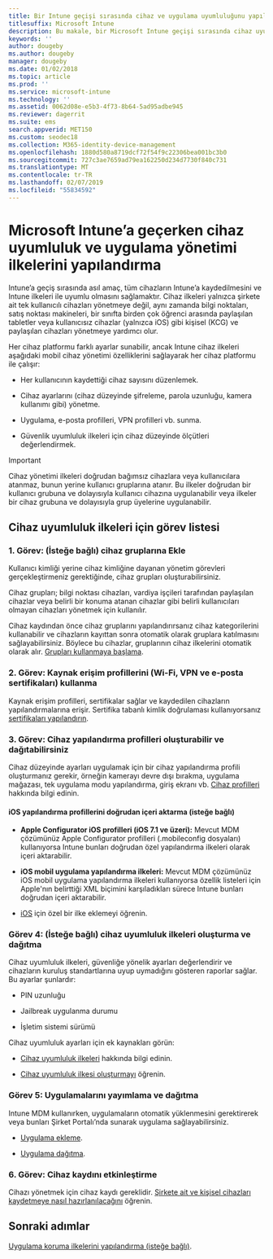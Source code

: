 ```yaml
---
title: Bir Intune geçişi sırasında cihaz ve uygulama uyumluluğunu yapılandırma
titlesuffix: Microsoft Intune
description: Bu makale, bir Microsoft Intune geçişi sırasında cihaz uyumluluk ve uygulama yönetimi ilkelerini yapılandırmak için gerekli adımları sağlar.
keywords: ''
author: dougeby
ms.author: dougeby
manager: dougeby
ms.date: 01/02/2018
ms.topic: article
ms.prod: ''
ms.service: microsoft-intune
ms.technology: ''
ms.assetid: 0062d08e-e5b3-4f73-8b64-5ad95adbe945
ms.reviewer: dagerrit
ms.suite: ems
search.appverid: MET150
ms.custom: seodec18
ms.collection: M365-identity-device-management
ms.openlocfilehash: 1880d580a8719dcf72f54f9c22306bea001bc3b0
ms.sourcegitcommit: 727c3ae7659ad79ea162250d234d7730f840c731
ms.translationtype: MT
ms.contentlocale: tr-TR
ms.lasthandoff: 02/07/2019
ms.locfileid: "55834592"
---
```

# <a name="configure-device-compliance-and-app-management-policies-when-migrating-to-microsoft-intune"></a>Microsoft Intune’a geçerken cihaz uyumluluk ve uygulama yönetimi ilkelerini yapılandırma

Intune’a geçiş sırasında asıl amaç, tüm cihazların Intune’a kaydedilmesini ve Intune ilkeleri ile uyumlu olmasını sağlamaktır. Cihaz ilkeleri yalnızca şirkete ait tek kullanıcılı cihazları yönetmeye değil, aynı zamanda bilgi noktaları, satış noktası makineleri, bir sınıfta birden çok öğrenci arasında paylaşılan tabletler veya kullanıcısız cihazlar (yalnızca iOS) gibi kişisel (KCG) ve paylaşılan cihazları yönetmeye yardımcı olur.

Her cihaz platformu farklı ayarlar sunabilir, ancak Intune cihaz ilkeleri aşağıdaki mobil cihaz yönetimi özelliklerini sağlayarak her cihaz platformu ile çalışır:

-   Her kullanıcının kaydettiği cihaz sayısını düzenlemek.

-   Cihaz ayarlarını (cihaz düzeyinde şifreleme, parola uzunluğu, kamera kullanımı gibi) yönetme.

-   Uygulama, e-posta profilleri, VPN profilleri vb. sunma.

-   Güvenlik uyumluluk ilkeleri için cihaz düzeyinde ölçütleri değerlendirmek.

> [!IMPORTANT]
> Cihaz yönetimi ilkeleri doğrudan bağımsız cihazlara veya kullanıcılara atanmaz, bunun yerine kullanıcı gruplarına atanır. Bu ilkeler doğrudan bir kullanıcı grubuna ve dolayısıyla kullanıcı cihazına uygulanabilir veya ilkeler bir cihaz grubuna ve dolayısıyla grup üyelerine uygulanabilir.

## <a name="task-list-for-device-compliance-policies"></a>Cihaz uyumluluk ilkeleri için görev listesi

### <a name="task-1-add-device-groups-optional"></a>1. Görev: (İsteğe bağlı) cihaz gruplarına Ekle

Kullanıcı kimliği yerine cihaz kimliğine dayanan yönetim görevleri gerçekleştirmeniz gerektiğinde, cihaz grupları oluşturabilirsiniz.

Cihaz grupları; bilgi noktası cihazları, vardiya işçileri tarafından paylaşılan cihazlar veya belirli bir konuma atanan cihazlar gibi belirli kullanıcıları olmayan cihazları yönetmek için kullanılır.

Cihaz kaydından önce cihaz gruplarını yapılandırırsanız cihaz kategorilerini kullanabilir ve cihazların kayıttan sonra otomatik olarak gruplara katılmasını sağlayabilirsiniz. Böylece bu cihazlar, gruplarının cihaz ilkelerini otomatik olarak alır. [Grupları kullanmaya başlama](groups-get-started.md).

### <a name="task-2-use-resource-access-profiles-wi-fi-vpn-and-email-certificates"></a>2. Görev: Kaynak erişim profillerini (Wi-Fi, VPN ve e-posta sertifikaları) kullanma

Kaynak erişim profilleri, sertifikalar sağlar ve kaydedilen cihazların yapılandırmalarına erişir. Sertifika tabanlı kimlik doğrulaması kullanıyorsanız [sertifikaları yapılandırın](certificates-configure.md).

### <a name="task-3-create-and-deploy-device-configuration-profiles"></a>3. Görev: Cihaz yapılandırma profilleri oluşturabilir ve dağıtabilirsiniz

Cihaz düzeyinde ayarları uygulamak için bir cihaz yapılandırma profili oluşturmanız gerekir, örneğin kamerayı devre dışı bırakma, uygulama mağazası, tek uygulama modu yapılandırma, giriş ekranı vb. [Cihaz profilleri](device-profiles.md) hakkında bilgi edinin.

####  <a name="directly-import-ios-configuration-profiles-optional"></a>iOS yapılandırma profillerini doğrudan içeri aktarma (isteğe bağlı)

-   **Apple Configurator iOS profilleri (iOS 7.1 ve üzeri):** Mevcut MDM çözümünüz Apple Configurator profilleri (.mobileconfig dosyaları) kullanıyorsa Intune bunları doğrudan özel yapılandırma ilkeleri olarak içeri aktarabilir.

-   **iOS mobil uygulama yapılandırma ilkeleri:** Mevcut MDM çözümünüz iOS mobil uygulama yapılandırma ilkeleri kullanıyorsa özellik listeleri için Apple'nın belirttiği XML biçimini karşıladıkları sürece Intune bunları doğrudan içeri aktarabilir.

- [iOS](custom-settings-ios.md) için özel bir ilke eklemeyi öğrenin.

### <a name="task-4-create-and-deploy-device-compliance-policies-optional"></a>Görev 4: (İsteğe bağlı) cihaz uyumluluk ilkeleri oluşturma ve dağıtma

Cihaz uyumluluk ilkeleri, güvenliğe yönelik ayarları değerlendirir ve cihazların kuruluş standartlarına uyup uymadığını gösteren raporlar sağlar. Bu ayarlar şunlardır:

-   PIN uzunluğu

-   Jailbreak uygulanma durumu

-   İşletim sistemi sürümü

Cihaz uyumluluk ayarları için ek kaynakları görün:

-   [Cihaz uyumluluk ilkeleri](device-compliance.md) hakkında bilgi edinin.

-   [Cihaz uyumluluk ilkesi oluşturmayı](device-compliance-get-started.md) öğrenin.

### <a name="task-5-publish-and-deploy-apps"></a>Görev 5: Uygulamalarını yayımlama ve dağıtma

Intune MDM kullanırken, uygulamaların otomatik yüklenmesini gerektirerek veya bunları Şirket Portalı’nda sunarak uygulama sağlayabilirsiniz.

-   [Uygulama ekleme](apps-add.md).

-   [Uygulama dağıtma](apps-deploy.md).

### <a name="task-6-enable-device-enrollment"></a>6. Görev: Cihaz kaydını etkinleştirme

Cihazı yönetmek için cihaz kaydı gereklidir. [Şirkete ait ve kişisel cihazları kaydetmeye nasıl hazırlanılacağını](device-enrollment.md) öğrenin.

## <a name="next-steps"></a>Sonraki adımlar

[Uygulama koruma ilkelerini yapılandırma (isteğe bağlı)](migration-guide-app-protection-policies.md).
